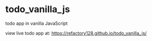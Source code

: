# todo_vanilla_js
todo app in vanilla JavaScript

view live todo app at: https://refactory128.github.io/todo_vanilla_js/


